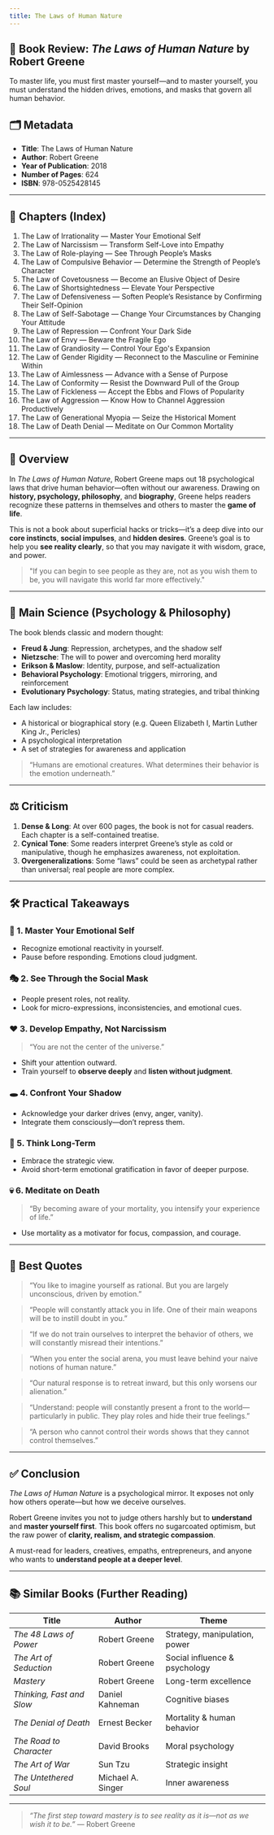 ```yaml
---
title: The Laws of Human Nature
---
```

## 📘 Book Review: *The Laws of Human Nature* by Robert Greene

To master life, you must first master yourself—and to master yourself, you must understand the hidden drives, emotions, and masks that govern all human behavior.

## 🗂️ Metadata
- **Title**: The Laws of Human Nature  
- **Author**: Robert Greene  
- **Year of Publication**: 2018  
- **Number of Pages**: 624  
- **ISBN**: 978-0525428145  

---

## 📑 Chapters (Index)

1. The Law of Irrationality — Master Your Emotional Self  
2. The Law of Narcissism — Transform Self-Love into Empathy  
3. The Law of Role-playing — See Through People’s Masks  
4. The Law of Compulsive Behavior — Determine the Strength of People’s Character  
5. The Law of Covetousness — Become an Elusive Object of Desire  
6. The Law of Shortsightedness — Elevate Your Perspective  
7. The Law of Defensiveness — Soften People’s Resistance by Confirming Their Self-Opinion  
8. The Law of Self-Sabotage — Change Your Circumstances by Changing Your Attitude  
9. The Law of Repression — Confront Your Dark Side  
10. The Law of Envy — Beware the Fragile Ego  
11. The Law of Grandiosity — Control Your Ego's Expansion  
12. The Law of Gender Rigidity — Reconnect to the Masculine or Feminine Within  
13. The Law of Aimlessness — Advance with a Sense of Purpose  
14. The Law of Conformity — Resist the Downward Pull of the Group  
15. The Law of Fickleness — Accept the Ebbs and Flows of Popularity  
16. The Law of Aggression — Know How to Channel Aggression Productively  
17. The Law of Generational Myopia — Seize the Historical Moment  
18. The Law of Death Denial — Meditate on Our Common Mortality

---

## 🧠 Overview

In *The Laws of Human Nature*, Robert Greene maps out 18 psychological laws that drive human behavior—often without our awareness. Drawing on **history, psychology, philosophy**, and **biography**, Greene helps readers recognize these patterns in themselves and others to master the **game of life**.

This is not a book about superficial hacks or tricks—it’s a deep dive into our **core instincts**, **social impulses**, and **hidden desires**. Greene’s goal is to help you **see reality clearly**, so that you may navigate it with wisdom, grace, and power.

> "If you can begin to see people as they are, not as you wish them to be, you will navigate this world far more effectively."

---

## 🔬 Main Science (Psychology & Philosophy)

The book blends classic and modern thought:
- **Freud & Jung**: Repression, archetypes, and the shadow self
- **Nietzsche**: The will to power and overcoming herd morality
- **Erikson & Maslow**: Identity, purpose, and self-actualization
- **Behavioral Psychology**: Emotional triggers, mirroring, and reinforcement
- **Evolutionary Psychology**: Status, mating strategies, and tribal thinking

Each law includes:
- A historical or biographical story (e.g. Queen Elizabeth I, Martin Luther King Jr., Pericles)
- A psychological interpretation
- A set of strategies for awareness and application

> “Humans are emotional creatures. What determines their behavior is the emotion underneath.”

---

## ⚖️ Criticism

1. **Dense & Long**: At over 600 pages, the book is not for casual readers. Each chapter is a self-contained treatise.
2. **Cynical Tone**: Some readers interpret Greene’s style as cold or manipulative, though he emphasizes awareness, not exploitation.
3. **Overgeneralizations**: Some “laws” could be seen as archetypal rather than universal; real people are more complex.

---

## 🛠️ Practical Takeaways

### 🧭 1. Master Your Emotional Self
- Recognize emotional reactivity in yourself.
- Pause before responding. Emotions cloud judgment.

### 🎭 2. See Through the Social Mask
- People present roles, not reality.
- Look for micro-expressions, inconsistencies, and emotional cues.

### ❤️ 3. Develop Empathy, Not Narcissism
> “You are not the center of the universe.”

- Shift your attention outward.
- Train yourself to **observe deeply** and **listen without judgment**.

### 🕳️ 4. Confront Your Shadow
- Acknowledge your darker drives (envy, anger, vanity).
- Integrate them consciously—don’t repress them.

### 🧠 5. Think Long-Term
- Embrace the strategic view.
- Avoid short-term emotional gratification in favor of deeper purpose.

### 💀 6. Meditate on Death
> “By becoming aware of your mortality, you intensify your experience of life.”

- Use mortality as a motivator for focus, compassion, and courage.

---

## 💬 Best Quotes

> “You like to imagine yourself as rational. But you are largely unconscious, driven by emotion.”

> “People will constantly attack you in life. One of their main weapons will be to instill doubt in you.”

> “If we do not train ourselves to interpret the behavior of others, we will constantly misread their intentions.”

> “When you enter the social arena, you must leave behind your naive notions of human nature.”

> “Our natural response is to retreat inward, but this only worsens our alienation.”

> “Understand: people will constantly present a front to the world—particularly in public. They play roles and hide their true feelings.”

> “A person who cannot control their words shows that they cannot control themselves.”

---

## ✅ Conclusion

*The Laws of Human Nature* is a psychological mirror. It exposes not only how others operate—but how we deceive ourselves.  

Robert Greene invites you not to judge others harshly but to **understand** and **master yourself first**. This book offers no sugarcoated optimism, but the raw power of **clarity, realism, and strategic compassion**.

A must-read for leaders, creatives, empaths, entrepreneurs, and anyone who wants to **understand people at a deeper level**.

---

## 📚 Similar Books (Further Reading)

| Title | Author | Theme |
|-------|--------|-------|
| *The 48 Laws of Power* | Robert Greene | Strategy, manipulation, power |
| *The Art of Seduction* | Robert Greene | Social influence & psychology |
| *Mastery* | Robert Greene | Long-term excellence |
| *Thinking, Fast and Slow* | Daniel Kahneman | Cognitive biases |
| *The Denial of Death* | Ernest Becker | Mortality & human behavior |
| *The Road to Character* | David Brooks | Moral psychology |
| *The Art of War* | Sun Tzu | Strategic insight |
| *The Untethered Soul* | Michael A. Singer | Inner awareness |

---

> _“The first step toward mastery is to see reality as it is—not as we wish it to be.”_ — Robert Greene